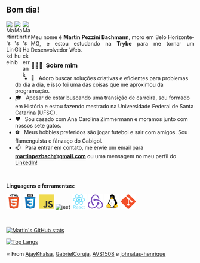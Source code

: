 ## Bom dia! </h2>

<a href="https://www.linkedin.com/in/martin-p-bachmann/">
  <img align="left" alt="Martin's Linkdein" width="22px" src="https://cdn.jsdelivr.net/npm/simple-icons@v3/icons/linkedin.svg" />
</a>
<a href="https://github.com/martin-bachmann">
  <img align="left" alt="Martin's Github" width="22px" src="https://cdn.jsdelivr.net/npm/simple-icons@v3/icons/github.svg" />
</a>
<a href="https://www.hackerrank.com/martinpezbach">
  <img align="left" alt="Martin's Hackerrank" width="22px" src="https://cdn.jsdelivr.net/npm/simple-icons@v3/icons/hackerrank.svg" />
</a>
<br>
<br>
<div align="justify">
  Meu nome é <strong>Martin Pezzini Bachmann</strong>, moro em Belo Horizonte-MG, e estou estudando na <strong>Trybe</strong> para me tornar um Desenvolvedor Web.
 </div>

<h3> 👨🏻‍💻 &nbsp;Sobre mim </h3>

- 🤔 &nbsp; Adoro buscar soluções criativas e eficientes para problemas do dia a dia, e isso foi uma das coisas que me aproximou da programação.
- 🎓 &nbsp; Apesar de estar buscando uma transição de carreira, sou formado em História e estou fazendo mestrado na Universidade Federal de Santa Catarina (UFSC).
- ❤ &nbsp; Sou casado com Ana Carolina Zimmermann e moramos junto com nossos sete gatos.
- ⚽ &nbsp; Meus hobbies preferidos são jogar futebol e sair com amigos. Sou flamenguista e fãnzaço do Gabigol.
- 📫 &nbsp; Para entrar em contato, me envie um email para <strong>martinpezbach@gmail.com</strong> ou uma mensagem no meu perfil do [LinkedIn](https://www.linkedin.com/in/martin-p-bachmann/)!
<br>

**Linguagens e ferramentas:**  

<p align="left">
  <img src="https://raw.githubusercontent.com/devicons/devicon/master/icons/html5/html5-original-wordmark.svg" alt="html5" width="40" height="40"/> 
  <img src="https://raw.githubusercontent.com/devicons/devicon/master/icons/css3/css3-original-wordmark.svg" alt="css3" width="40" height="40"/> 
  <img src="https://raw.githubusercontent.com/devicons/devicon/master/icons/javascript/javascript-original.svg" alt="javascript" width="40" height="40"/> 
  <img src="https://www.learnstorybook.com/intro-to-storybook/logo-jest.png" alt="jest" width="40" height="40" />
  <img src="https://raw.githubusercontent.com/devicons/devicon/master/icons/react/react-original-wordmark.svg" alt="react" width="40" height="40"/> 
  <img src="https://raw.githubusercontent.com/devicons/devicon/master/icons/redux/redux-original.svg" alt="redux" width="40" height="40"/> 
  <img src="https://raw.githubusercontent.com/devicons/devicon/master/icons/linux/linux-original.svg" alt="linux" width="40" height="40" />
  <img src="https://raw.githubusercontent.com/devicons/devicon/master/icons/git/git-original.svg" alt="git" width="40" height="40"/> 
</p>
<br>

[![Martin's GitHub stats](https://github-readme-stats.vercel.app/api?username=martin-bachmann)](https://github.com/anuraghazra/github-readme-stats)

[![Top Langs](https://github-readme-stats.vercel.app/api/top-langs/?username=martin-bachmann&layout=compact&exclude_repo=trybe-exercises)](https://github.com/anuraghazra/github-readme-stats)


⭐️ From [AjayKhalsa](https://github.com/AjayKhalsa), [GabrielCoruja](https://github.com/GabrielCoruja), [AVS1508](https://github.com/AVS1508) e [johnatas-henrique](https://github.com/johnatas-henrique)

<!--
Twitter tag:
<a href="https://twitter.com/ajaykhalsa_ak">
  <img align="left" alt="Ajay's Twitter" width="22px" src="https://cdn.jsdelivr.net/npm/simple-icons@v3/icons/twitter.svg" />
</a>

Techs:
  <img src="https://raw.githubusercontent.com/devicons/devicon/master/icons/mysql/mysql-original-wordmark.svg" alt="mysql" width="40" height="40"/> 
  <img src="https://raw.githubusercontent.com/devicons/devicon/master/icons/mongodb/mongodb-original-wordmark.svg" alt="mongodb" width="40" height="40"/> 
  <img src="https://raw.githubusercontent.com/devicons/devicon/master/icons/nodejs/nodejs-original-wordmark.svg" alt="nodejs" width="40" height="40"/> 
  <img src="https://raw.githubusercontent.com/devicons/devicon/master/icons/express/express-original-wordmark.svg" alt="express" width="40" height="40"/> 
  <img src="https://cdn.jsdelivr.net/gh/devicons/devicon/icons/mocha/mocha-plain.svg" alt="mocha" width="40" height="40"/> 
  <img src="https://raw.githubusercontent.com/devicons/devicon/master/icons/linux/linux-original.svg" alt="linux" width="40" height="40" />
  <img src="https://raw.githubusercontent.com/devicons/devicon/master/icons/git/git-original.svg" alt="git" width="40" height="40"/> 
  <img src="https://raw.githubusercontent.com/devicons/devicon/master/icons/heroku/heroku-plain.svg" alt="heroku" width="40" height="40" />
  
About mes:
- 💼 &nbsp; Working as a Business Development Associate at VirtuBox InfoTech Private Limited.
- 🔭 I’m currently working on ...
- 🌱 I’m currently learning ...
- 👯 I’m looking to collaborate on ...
- 🤔 I’m looking for help with ...
- 💬 Ask me about ...
- 📫 How to reach me: ...
- 😄 Pronouns: ...
- ⚡ Fun fact: ...
-->
